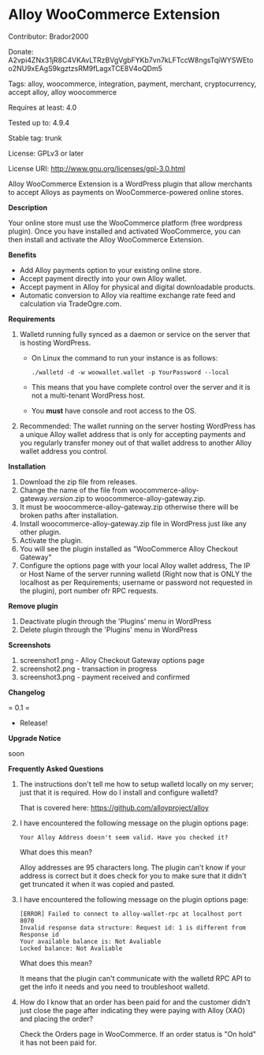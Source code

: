 # Alloy WooCommerce Extension

Contributor: Brador2000

Donate: A2vpi4ZNx31jR8C4VKAvLTRzBVgVgbFYKb7vn7kLFTccW8ngsTqiWYSWEtoo2NU9xEAgS9kgztzsRM9fLagxTCE8V4oQDm5

Tags: alloy, woocommerce, integration, payment, merchant, cryptocurrency, accept alloy, alloy woocommerce

Requires at least: 4.0

Tested up to: 4.9.4

Stable tag: trunk

License: GPLv3 or later

License URI: http://www.gnu.org/licenses/gpl-3.0.html

Alloy WooCommerce Extension is a WordPress plugin that allow merchants to accept Alloys as payments on WooCommerce-powered online stores.

**Description**

Your online store must use the WooCommerce platform (free wordpress plugin).
Once you have installed and activated WooCommerce, you can then install and activate the Alloy WooCommerce Extension.

**Benefits**

* Add Alloy payments option to your existing online store.
* Accept payment directly into your own Alloy wallet.
* Accept payment in Alloy for physical and digital downloadable products.
* Automatic conversion to Alloy via realtime exchange rate feed and calculation via TradeOgre.com.

**Requirements**

1. Walletd running fully synced as a daemon or service on the server that is hosting WordPress.
   * On Linux the command to run your instance is as follows:
   
     ```./walletd -d -w woowallet.wallet -p YourPassword --local```
   * This means that you have complete control over the server and it is not a multi-tenant WordPress host.
   * You **must** have console and root access to the OS.
2. Recommended: The wallet running on the server hosting WordPress has a unique Alloy wallet address that is only for accepting payments and you regularly transfer money out of that wallet address to another Alloy wallet address you control.

**Installation**

1. Download the zip file from releases.
2. Change the name of the file from woocommerce-alloy-gateway.*version*.zip to woocommerce-alloy-gateway.zip.
3. It must be woocommerce-alloy-gateway.zip otherwise there will be broken paths after installation.
4. Install woocommerce-alloy-gateway.zip file in WordPress just like any other plugin.
5. Activate the plugin.
6. You will see the plugin installed as "WooCommerce Alloy Checkout Gateway"
7. Configure the options page with your local Alloy wallet address, The IP or Host Name of the server running walletd (Right now that is ONLY the localhost as per Requirements; username or password not requested in the plugin), port number ofr RPC requests. 

**Remove plugin**

1. Deactivate plugin through the 'Plugins' menu in WordPress
2. Delete plugin through the 'Plugins' menu in WordPress

**Screenshots**

1. screenshot1.png - Alloy Checkout Gateway options page
2. screenshot2.png - transaction in progress
3. screenshot3.png - payment received and confirmed

**Changelog**

= 0.1 =
* Release!

**Upgrade Notice**

soon

**Frequently Asked Questions**

1. The instructions don't tell me how to setup walletd locally on my server; just that it is required.
   How do I install and configure walletd?

   That is covered here: https://github.com/alloyproject/alloy
   
2. I have encountered the following message on the plugin options page:

   ```Your Alloy Address doesn't seem valid. Have you checked it?```
   
   What does this mean?
   
   Alloy addresses are 95 characters long. The plugin can't know if your address is correct but it does check for you to make sure that it didn't get truncated it when it was copied and pasted.
   
3. I have encountered the following message on the plugin options page:

   ```
   [ERROR] Failed to connect to alloy-wallet-rpc at localhost port 8070
   Invalid response data structure: Request id: 1 is different from Response id
   Your available balance is: Not Avaliable
   Locked balance: Not Avaliable
   ```
   
   What does this mean?
   
   It means that the plugin can't communicate with the walletd RPC API to get the info it needs and you need to troubleshoot walletd.
   
4. How do I know that an order has been paid for and the customer didn't just close the page after indicating they were paying with Alloy (XAO) and placing the order?

   Check the Orders page in WooCommerce. If an order status is "On hold" it has not been paid for.
